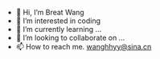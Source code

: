 - 👋 Hi, I’m Breat Wang
- 👀 I’m interested in coding
- 🌱 I’m currently learning ...
- 💞️ I’m looking to collaborate on ...
- 📫 How to reach me. wanghhyy@sina.cn

<!---
wanghhyy/wanghhyy is a ✨ special ✨ repository because its `README.md` (this file) appears on your GitHub profile.
You can click the Preview link to take a look at your changes.
--->
